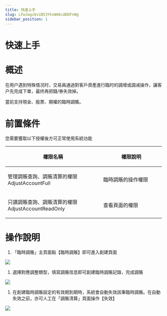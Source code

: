 ```yaml
---
title: 快速上手
slug: LFwJwgzbviB53YksWmbcADDFnWg
sidebar_position: 1
---
```



# 快速上手

# 概述

在用户遇到特殊情况时，交易員通過對客戶資產進行臨时的調增或調减操作，讓客户先完成下單，最终再把錢/券失效掉。

當前支持現金、股票、期權的臨時調賬。

# 前置條件

您需要獲取以下授權後方可正常使用系統功能

<table header_row="1">
<colgroup>
<col width="437"/>
<col width="393"/>
</colgroup>
<thead>
<tr><th><p>權限名稱</p></th><th><p>權限說明</p></th></tr>
</thead>
<tbody>
<tr><td><p>管理調賬查詢、調賬清算的權限<br/>AdjustAccountFull</p></td><td><p>臨時調賬的操作權限</p></td></tr>
<tr><td><p>只讀調賬查詢、調賬清算的權限<br/>AdjustAccountReadOnly</p></td><td><p>查看頁面的權限</p></td></tr>
</tbody>
</table>

# 操作說明

1. 「臨時調賬」主頁面點【臨時調賬】即可進入創建頁面

<img src="/assets/Us7hbzneKognr0xyeO2cWNAlnPh.png" src-width="3746" src-height="1874" align="center"/>

1. 選擇對應調整類型，填寫調賬信息即可創建臨時調賬記錄，完成調賬

<img src="/assets/R6npbqxStoHWsYxTAEoclcJXnSe.png" src-width="3314" src-height="1928" align="center"/>

1. 在創建臨時調賬設定的有效期到期時，系統會自動失效該筆臨時調賬。在自動失效之前，亦可人工在「調賬清算」頁面操作【失效】

<img src="/assets/VbFkbxOlnoLF3JxKnivcSNQinDc.png" src-width="3818" src-height="1960" align="center"/>

